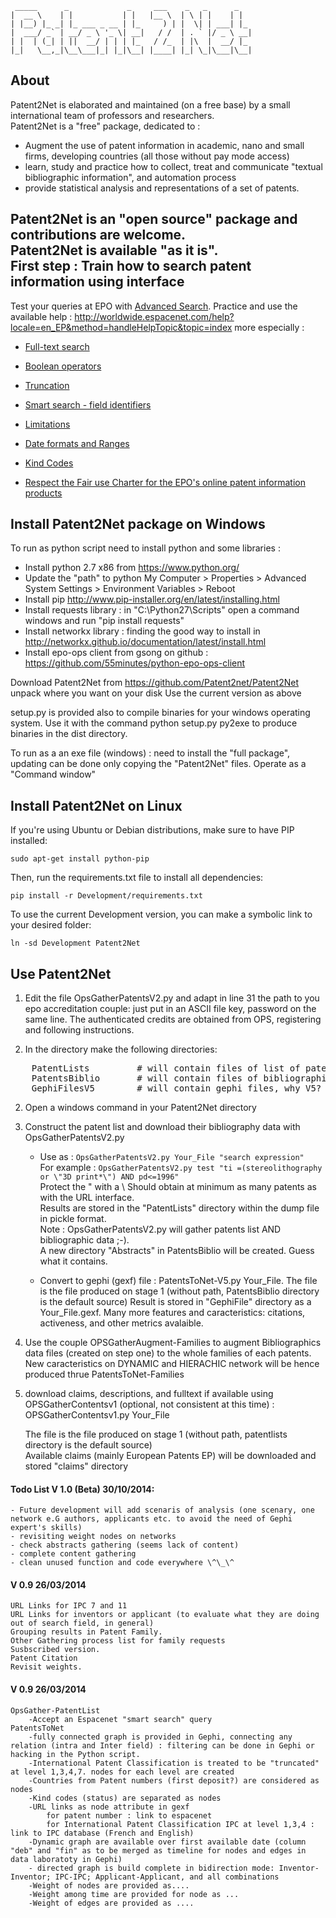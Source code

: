      _____      _             _     ___    _   _      _
    |  __ \    | |           | |   |__ \  | \ | |    | |
    | |__) |_ _| |_ ___ _ __ | |_     ) | |  \| | ___| |_
    |  ___/ _` | __/ _ \ '_ \| __|   / /  | . ` |/ _ \ __|
    | |  | (_| | ||  __/ | | | |_   / /_  | |\  |  __/ |_
    |_|   \__,_|\__\___|_| |_|\__| |____| |_| \_|\___|\__|

About
-----

Patent2Net is elaborated and maintained (on a free base) by a small international team of professors and researchers.  
Patent2Net is a "free" package, dedicated to :

* Augment the use of patent information in academic, nano and small firms, developing countries (all those without pay mode access)
* learn, study and practice how to collect, treat and communicate "textual bibliographic information", and automation process
* provide statistical analysis and representations of a set of patents.

Patent2Net is an "open source" package and contributions are welcome.  
Patent2Net is available "as it is".  
First step : Train how to search patent information using interface
-------------------------------------------------------------------

Test your queries at EPO with [Advanced Search](http://worldwide.espacenet.com/advancedSearch?locale=en_EP "Advanced Search"). Practice and use the available help :
http://worldwide.espacenet.com/help?locale=en_EP&method=handleHelpTopic&topic=index
more especially :

* [Full-text search](http://worldwide.espacenet.com/help?locale=en_EP&method=handleHelpTopic&topic=&lt;fulltext&gt;&lt;/fulltext&gt;)

* [Boolean operators](http://worldwide.espacenet.com/help?locale=en_EP&method=handleHelpTopic&topic=booleans)

* [Truncation](http://worldwide.espacenet.com/help?locale=en_EP&method=handleHelpTopic&topic=truncation)

* [Smart search - field identifiers](http://worldwide.espacenet.com/help?locale=en_EP&method=handleHelpTopic&topic=fieldidentifier)

* [Limitations](http://worldwide.espacenet.com/help?locale=en_EP&method=handleHelpTopic&topic=limitations)

* [Date formats and Ranges](http://worldwide.espacenet.com/help?locale=en_EP&method=handleHelpTopic&topic=dateformats)

* [Kind Codes](http://worldwide.espacenet.com/help?locale=en_EP&method=handleHelpTopic&topic=kindcodes)

* [Respect the Fair use Charter for the EPO's online patent information products](http://www.epo.org/searching/free/fair-use.html)

Install Patent2Net package on Windows
-------------------------------------

To run as python script need to install python and some libraries :

* Install python 2.7 x86  from https://www.python.org/
* Update the "path" to python My Computer > Properties > Advanced System Settings > Environment Variables > Reboot
* Install pip http://www.pip-installer.org/en/latest/installing.html
* Install requests library : in "C:\Python27\Scripts" open a command windows and run "pip install requests"
* Install networkx library : finding the good way to install in http://networkx.github.io/documentation/latest/install.html
* Install epo-ops client from gsong on github : https://github.com/55minutes/python-epo-ops-client

Download Patent2Net from https://github.com/Patent2net/Patent2Net unpack where you want on your disk
Use the current version as above

setup.py is provided also to compile binaries for your windows operating system. Use it with the command python setup.py py2exe to produce binaries in the dist directory.

To run as a an exe file (windows) : need to install the "full package", updating can be done only copying the "Patent2Net" files. Operate as a "Command window"


Install Patent2Net on Linux
---------------------------

If you're using Ubuntu or Debian distributions, make sure to have PIP installed:

    sudo apt-get install python-pip

Then, run the requirements.txt file to install all dependencies:

    pip install -r Development/requirements.txt

To use the current Development version, you can make a symbolic link to your desired folder:

    ln -sd Development Patent2Net


Use Patent2Net
--------------

1. Edit the file OpsGatherPatentsV2.py and adapt in line 31 the path to you epo accreditation couple: just put in an ASCII file key, password on the same line.
The authenticated credits are obtained from OPS, registering and following instructions.

 1. In the directory make the following directories:
<pre>
    PatentLists 		# will contain files of list of patents
    PatentsBiblio 		# will contain files of bibliographic data
    GephiFilesV5		# will contain gephi files, why V5? Good question my friend.
</pre>

 2. Open a windows command in your Patent2Net directory

2. Construct the patent list and download their bibliography data with OpsGatherPatentsV2.py
	* Use as : ```OpsGatherPatentsV2.py Your_File "search expression"```  
    For example : ```OpsGatherPatentsV2.py test "ti =(stereolithography or \"3D print*\") AND pd<=1996"```  
    Protect the " with a \ Should obtain at minimum as many patents as with the URL interface.  
    Results are stored in the "PatentLists" directory within the dump file in pickle format.      
    Note : OpsGatherPatentsV2.py will gather patents list AND bibliographic data ;-).      
	A new directory "Abstracts" in PatentsBiblio will be created. Guess what it contains.

    * Convert to gephi (gexf) file : PatentsToNet-V5.py Your_File.
	The file is the file produced on stage 1 (without path, PatentsBiblio directory is the default source)
	Result is stored in "GephiFile" directory as a Your_File.gexf.
	Many more features and caracteristics: citations, activeness, and other metrics avalaible.

3. Use the couple OPSGatherAugment-Families to augment Bibliographics data files (created on step one) to the whole families of each patents.
New caracteristics on DYNAMIC and HIERACHIC network will be hence produced thrue PatentsToNet-Families

4. download claims, descriptions, and fulltext if available using OPSGatherContentsv1  (optional, not consistent at this time) : OPSGatherContentsv1.py Your_File

	The file is the file produced on stage 1 (without path, patentlists directory is the default source)  
	Available claims (mainly European Patents EP) will be downloaded and stored "claims" directory


#### Todo List V 1.0 (Beta) 30/10/2014:
	- Future development will add scenaris of analysis (one scenary, one network e.G authors, applicants etc. to avoid the need of Gephi expert's skills)
	- revisiting weight nodes on networks
	- check abstracts gathering (seems lack of content)
	- complete content gathering
	- clean unused function and code everywhere \^\_\^




#### V 0.9 26/03/2014

	URL Links for IPC 7 and 11
	URL Links for inventors or applicant (to evaluate what they are doing out of search field, in general)
	Grouping results in Patent Family.
	Other Gathering process list for family requests
	Susbscribed version.
	Patent Citation
	Revisit weights.

#### V 0.9 26/03/2014

	OpsGather-PatentList
		-Accept an Espacenet "smart search" query
	PatentsToNet
		-fully connected graph is provided in Gephi, connecting any relation (intra and Inter field) : filtering can be done in Gephi or hacking in the Python script.
		-International Patent Classification is treated to be "truncated" at level 1,3,4,7. nodes for each level are created
		-Countries from Patent numbers (first deposit?) are considered as nodes
		-Kind codes (status) are separated as nodes
		-URL links as node attribute in gexf
			for patent number : link to espacenet
			for International Patent Classification IPC at level 1,3,4 : link to IPC database (French and English)
		-Dynamic graph are available over first available date (column "deb" and "fin" as to be merged as timeline for nodes and edges in data laboratoty in Gephi)
		- directed graph is build complete in bidirection mode: Inventor-Inventor; IPC-IPC; Applicant-Applicant, and all combinations
		-Weight of nodes are provided as....
		-Weight among time are provided for node as ...
		-Weight of edges are provided as ....
